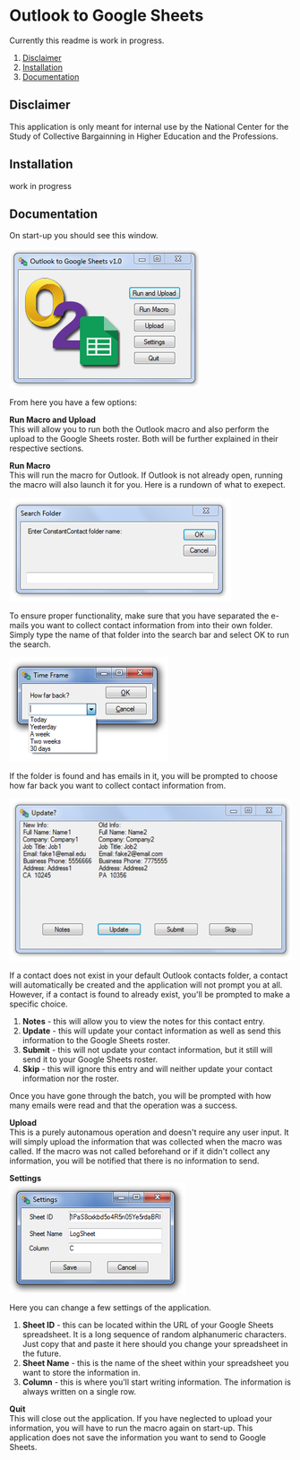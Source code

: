 # Outlook to Google Sheets

Currently this readme is work in progress.

1. [Disclaimer](#disclaimer)
2. [Installation](#installation)
3. [Documentation](#documentation)

## Disclaimer

This application is only meant for internal use by the National Center for the Study of Collective Bargainning in Higher Education and the Professions.

## Installation

work in progress

## Documentation

On start-up you should see this window.

![main window](https://raw.githubusercontent.com/mcardenas389/Outlook-To-Google-Sheets/master/documentation%20images/main%20window.PNG)

From here you have a few options:

**Run Macro and Upload**<br />
This will allow you to run both the Outlook macro and also perform the upload to the Google Sheets roster. Both will be further explained in their respective sections.

**Run Macro**<br />
This will run the macro for Outlook. If Outlook is not already open, running the macro will also launch it for you. Here is a rundown of what to exepect.
  
![search folder window](https://raw.githubusercontent.com/mcardenas389/Outlook-To-Google-Sheets/master/documentation%20images/search%20folder%20window.PNG)
  
To ensure proper functionality, make sure that you have separated the e-mails you want to collect contact information from into their own folder. Simply type the name of that folder into the search bar and select OK to run the search.

![time frame window](https://raw.githubusercontent.com/mcardenas389/Outlook-To-Google-Sheets/master/documentation%20images/time%20frame%20window.png)

If the folder is found and has emails in it, you will be prompted to choose how far back you want to collect contact information from.

![update window](https://raw.githubusercontent.com/mcardenas389/Outlook-To-Google-Sheets/master/documentation%20images/update%20window.PNG)

If a contact does not exist in your default Outlook contacts folder, a contact will automatically be created and the application will not prompt you at all. However, if a contact is found to already exist, you'll be prompted to make a specific choice.

1. **Notes** - this will allow you to view the notes for this contact entry.
2. **Update** - this will update your contact information as well as send this information to the Google Sheets roster.
3. **Submit** - this will not update your contact information, but it still will send it to your Google Sheets roster.
4. **Skip** - this will ignore this entry and will neither update your contact information nor the roster.

Once you have gone through the batch, you will be prompted with how many emails were read and that the operation was a success.

**Upload**<br />
This is a purely autonamous operation and doesn't require any user input. It will simply upload the information that was collected when the macro was called. If the macro was not called beforehand or if it didn't collect any information, you will be notified that there is no information to send.

**Settings**<br />
![settings window](https://raw.githubusercontent.com/mcardenas389/Outlook-To-Google-Sheets/master/documentation%20images/settings%20window.PNG)

Here you can change a few settings of the application.

1. **Sheet ID** - this can be located within the URL of your Google Sheets spreadsheet. It is a long sequence of random alphanumeric characters. Just copy that and paste it here should you change your spreadsheet in the future.
2. **Sheet Name** - this is the name of the sheet within your spreadsheet you want to store the information in.
3. **Column** - this is where you'll start writing information. The information is always written on a single row.

**Quit**<br />
This will close out the application. If you have neglected to upload your information, you will have to run the macro again on start-up. This application does not save the information you want to send to Google Sheets.
